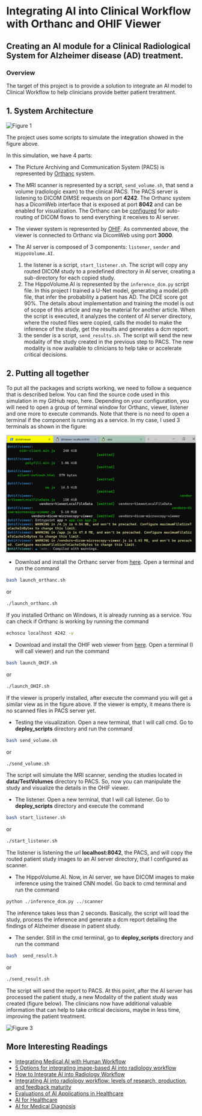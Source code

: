 # Integrating AI into Clinical Workflow with Orthanc and OHIF Viewer #

## Creating an AI module for a Clinical Radiological System for Alzheimer disease (AD) treatment.

### Overview

The target of this project is to provide a solution to integrate an AI model to Clinical Workflow to help clinicians provide better patient treratment. 

## 1. System Architecture

![Figure 1](src/images/integration.png)


The project uses some scripts to simulate the integration showed in the figure above. 

In this simulation, we have 4 parts:

- The Picture Archiving and Communication System (PACS) is represented by [Orthanc](https://medium.com/r/?url=http%3A%2F%2Forthanc-server.com%2F) system.
- The MRI scanner is represented by a script, `send_volume.sh`, that send a volume (radiologic exam) to the clinical PACS. The PACS server is listening to DICOM DIMSE requests on port **4242**. The Orthanc system has a DicomWeb interface that is exposed at port **8042** and can be enabled for visualization. The Orthanc can be [configured](https://medium.com/r/?url=https%3A%2F%2Fbook.orthanc-server.com%2Fusers%2Flua.html) for auto-routing of DICOM flows to send everything it receives to AI server.
- The viewer system is represented by [OHIF](https://medium.com/r/?url=http%3A%2F%2Fohif.org%2F). As commented above, the viewer is connected to Orthanc via DicomWeb using port **3000**.
- The AI server is composed of 3 components: `listener`, `sender` and `HippoVolume.AI`.

    1. the listener is a script, `start_listener.sh`. The script will copy any routed DICOM study to a predefined directory in AI server, creating a sub-directory for each copied study.
    2. The HippoVolume.AI is represented by the `inference_dcm.py` script file. In this project I trained a U-Net model, generating a model.pth file, that infer the probability a patient has AD. The DICE score got 90%. The details about implementation and training the model is out of scope of this article and may be material for another article. When the script is executed, it analyzes the content of AI server directory, where the routed files were copied, calls the model to make the inference of the study, get the results and generates a dcm report.
    3. the sender is a script, `send_results.sh`. The script will send the new modality of the study created in the previous step to PACS. The new modality is now available to clinicians to help take or accelerate critical decisions.

## 2. Putting all together

To put all the packages and scripts working, we need to follow a sequence that is described below. You can find the source code used in this simulation in my GitHub repo, here.
Depending on your configuration, you will need to open a group of terminal window for Orthanc, viewer, listener and one more to execute commands. Note that there is no need to open a terminal if the component is running as a service. In my case, I used 3 terminals as shown in the figure:

![Figure 2](src/images/Viewer_init_with_success.png)

- Download and install the Orthanc server from [here](https://medium.com/r/?url=https%3A%2F%2Fwww.orthanc-server.com%2Fdownload.php). Open a terminal and run the command

```sh
bash launch_orthanc.sh
```

or

```sh
./launch_orthanc.sh
```

If you installed Orthanc on Windows, it is already running as a service. You can check if Orthanc is working by running the command

```sh
echoscu localhost 4242 -v
```

- Download and install the OHIF web viewer from [here](https://medium.com/r/?url=https%3A%2F%2Fdocs.ohif.org%2Fdevelopment%2Fgetting-started.html). Open a terminal (I will call viewer) and run the command 

```sh
bash launch_OHIF.sh
```

or

```sh
./launch_OHIF.sh
```

If the viewer is properly installed, after execute the command you will get a similar view as in the figure above. If the viewer is empty, it means there is no scanned files in PACS server yet.

- Testing the visualization. Open a new terminal, that I will call cmd. Go to **deploy_scripts** directory and run the command

```sh
bash send_volume.sh
```

or

```sh
./send_volume.sh
```

The script will simulate the MRI scanner, sending the studies located in **data/TestVolumes** directory to PACS. So, now you can manipulate the study and visualize the details in the OHIF viewer.

- The listener. Open a new terminal, that I will call listener. Go to **deploy_scripts** directory and execute the command

```sh
bash start_listener.sh
```

or

```sh
./start_listener.sh
```

The listener is listening the url **localhost:8042**, the PACS, and will copy the routed patient study images to an AI server directory, that I configured as scanner.

- The HippoVolume.AI. Now, in AI server, we have DICOM images to make inference using the trained CNN model. Go back to cmd terminal and run the command

```python
python ./inference_dcm.py ../scanner
```

The inference takes less than 2 seconds. Basically, the script will load the study, process the inference and generate a dcm report detailing the findings of Alzheimer disease in patient study.

- The sender. Still in the cmd terminal, go to **deploy_scripts** directory and run the command

```sh
bash  send_result.h
```

or

```sh
./send_result.sh
```

The script will send the report to PACS.
At this point, after the AI server has processed the patient study, a new Modality of the patient study was created (figure below). The clinicians now have additional valuable information that can help to take critical decisions, maybe in less time, improving the patient treatment.

![Figure 3](src/images/study_more.png)

## More Interesting Readings

- [Integrating Medical AI with Human Workflow](https://medium.com/datadriveninvestor/integrating-medical-ai-with-human-workflow-994d85e8b63f)
- [5 Options for integrating image-based AI into radiology workflow](https://medium.com/r/?url=https%3A%2F%2Fwww.quantib.com%2Fblog%2F5-options-for-integrating-image-based-ai-into-your-radiology-workflow)
- [How to Integrate AI into Radiology Workflow](https://medium.com/r/?url=https%3A%2F%2Fhealthmanagement.org%2Fc%2Fhospital%2Fissuearticle%2Fhow-to-integrate-ai-into-radiology-workflow)
- [Integrating AI into radiology workflow: levels of research, production, and feedback maturity](https://medium.com/r/?url=https%3A%2F%2Fwww.spiedigitallibrary.org%2Fjournals%2Fjournal-of-medical-imaging%2Fvolume-7%2Fissue-01%2F016502%2FIntegrating-AI-into-radiology-workflow--levels-of-research-production%2F10.1117%2F1.JMI.7.1.016502.full%3FSSO%3D1)
- [Evaluations of AI Applications in Healthcare](https://medium.com/r/?url=https%3A%2F%2Fwww.coursera.org%2Flearn%2Fevaluations-ai-applications-healthcare%2Fhome%2Fwelcome)
- [AI for Healthcare](https://medium.com/r/?url=https%3A%2F%2Fwww.udacity.com%2Fcourse%2Fai-for-healthcare-nanodegree--nd320)
- [AI for Medical Diagnosis](https://medium.com/r/?url=https%3A%2F%2Fwww.coursera.org%2Flearn%2Fai-for-medical-diagnosis)